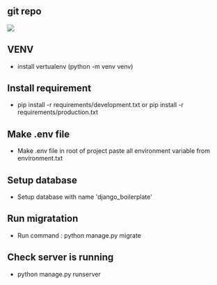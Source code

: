 ## git repo
![](https://github.com/vyasishanatc194/django_boilerplate.git)

## VENV
- install vertualenv (python -m venv venv)

## Install requirement
- pip install -r requirements/development.txt
  or
  pip install -r requirements/production.txt

## Make .env file
-  Make .env file in root of project
 paste all environment variable from environment.txt

## Setup database
- Setup database with name 'django_boilerplate'

## Run migratation
- Run command : python manage.py migrate

## Check server is running
- python manage.py runserver

